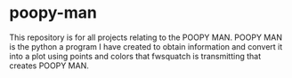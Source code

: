 # poopy-man
This repository is for all projects relating to the POOPY MAN. POOPY MAN is the python a program I have created to obtain information and convert it into a plot using points and colors that fwsquatch is transmitting that creates POOPY MAN. 

